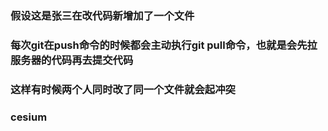 ### 假设这是张三在改代码新增加了一个文件
### 每次git在push命令的时候都会主动执行git pull命令，也就是会先拉服务器的代码再去提交代码
### 这样有时候两个人同时改了同一个文件就会起冲突
### cesium